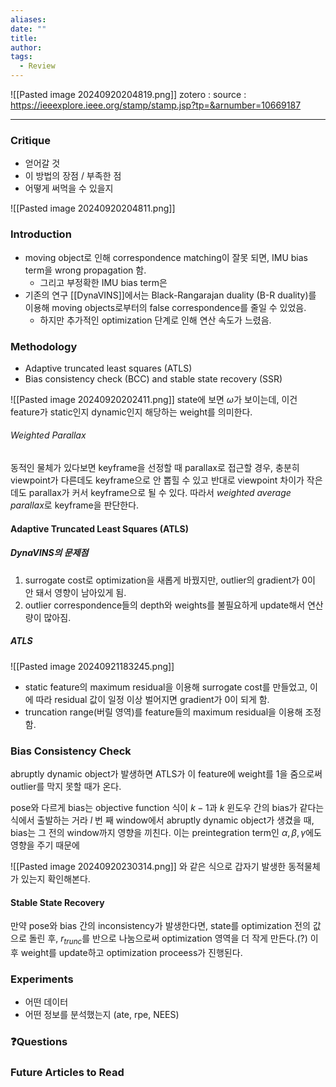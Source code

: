 ```yaml
---
aliases: 
date: ""
title: 
author: 
tags:
  - Review
---
```

![[Pasted image 20240920204819.png]]
zotero : 
source : https://ieeexplore.ieee.org/stamp/stamp.jsp?tp=&arnumber=10669187

---
### Critique
- 얻어갈 것
- 이 방법의 장점 / 부족한 점
- 어떻게 써먹을 수 있을지


![[Pasted image 20240920204811.png]]
### Introduction
- moving object로 인해 correspondence matching이 잘못 되면, IMU bias term을 wrong propagation 함.
	- 그리고 부정확한 IMU bias term은 
- 기존의 연구 [[DynaVINS]]에서는 Black-Rangarajan duality (B-R duality)를 이용해 moving objects로부터의 false correspondence를 줄일 수 있었음.
	- 하지만 추가적인 optimization 단계로 인해 연산 속도가 느렸음.

### Methodology
- Adaptive truncated least squares (ATLS)
- Bias consistency check (BCC) and stable state recovery (SSR)

![[Pasted image 20240920202411.png]]
state에 보면 $\omega$가 보이는데, 이건 feature가 static인지 dynamic인지 해당하는 weight를 의미한다.
###### Weighted Parallax
동적인 물체가 있다보면 keyframe을 선정할 때 parallax로 접근할 경우, 충분히 viewpoint가 다른데도 keyframe으로 안 뽑힐 수 있고 반대로 viewpoint 차이가 작은데도 parallax가 커서 keyframe으로 될 수 있다. 따라서 *weighted average parallax*로 keyframe을 판단한다.

#### Adaptive Truncated Least Squares (ATLS)
##### DynaVINS의 문제점
1. surrogate cost로 optimization을 새롭게 바꿨지만, outlier의 gradient가 0이 안 돼서 영향이 남아있게 됨.
2. outlier correspondence들의 depth와 weights를 불필요하게 update해서 연산량이 많아짐.

##### ATLS
![[Pasted image 20240921183245.png]]
- static feature의 maximum residual을 이용해 surrogate cost를 만들었고, 이에 따라 residual 값이 일정 이상 벌어지면 gradient가 0이 되게 함.
- truncation range(버릴 영역)를 feature들의 maximum residual을 이용해 조정함.


### Bias Consistency Check
abruptly dynamic object가 발생하면 ATLS가 이 feature에 weight를 1을 줌으로써 outlier를 막지 못할 때가 온다. 

pose와 다르게 bias는 objective function 식이 $k-1$과 $k$ 윈도우 간의 bias가 같다는 식에서 출발하는 거라 $l$ 번 째 window에서 abruptly dynamic object가 생겼을 때, bias는 그 전의 window까지 영향을 끼친다. 이는 preintegration term인 $\alpha, \beta, \gamma$에도 영향을 주기 때문에 

![[Pasted image 20240920230314.png]]
와 같은 식으로 갑자기 발생한 동적물체가 있는지 확인해본다.

#### Stable State Recovery
만약 pose와 bias 간의 inconsistency가 발생한다면, state를  optimization 전의 값으로 돌린 후, $r_{trunc}$를 반으로 나눔으로써 optimization 영역을 더 작게 만든다.(?)
이후 weight를 update하고 optimization proceess가 진행된다.
### Experiments
- 어떤 데이터
- 어떤 정보를 분석했는지 (ate, rpe, NEES)


### ❓️Questions

### Future Articles to Read

